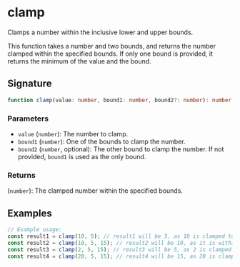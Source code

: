 # clamp

Clamps a number within the inclusive lower and upper bounds.

This function takes a number and two bounds, and returns the number clamped within the specified bounds.
If only one bound is provided, it returns the minimum of the value and the bound.

## Signature

```typescript
function clamp(value: number, bound1: number, bound2?: number): number;
```

### Parameters 

- `value` (`number`): The number to clamp.
- `bound1` (`number`): One of the bounds to clamp the number.
- `bound2` (`number`, optional): The other bound to clamp the number. If not provided, `bound1` is used as the only bound.

### Returns

(`number`): The clamped number within the specified bounds.

## Examples

```typescript
// Example usage:
const result1 = clamp(10, 5); // result1 will be 5, as 10 is clamped to the bound 5
const result2 = clamp(10, 5, 15); // result2 will be 10, as it is within the bounds 5 and 15
const result3 = clamp(2, 5, 15); // result3 will be 5, as 2 is clamped to the lower bound 5
const result4 = clamp(20, 5, 15); // result4 will be 15, as 20 is clamped to the upper bound 15
```
